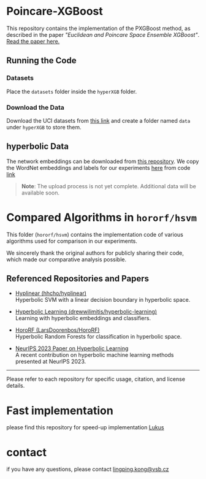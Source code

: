 # Poincare-XGBoost

This repository contains the implementation of the PXGBoost method, as described in the paper *"Euclidean and Poincare Space Ensemble XGBoost"*.
[Read the paper here.](https://www.sciencedirect.com/science/article/pii/S1566253524005244?dgcid=coauthor)

## Running the Code

### Datasets
Place the `datasets` folder inside the `hyperXGB` folder.

### Download the Data
Download the UCI datasets from [this link](https://github.com/lingping-fuzzy/UCI-data-correct-split) and create a folder named `data` under `hyperXGB` to store them.

## hyperbolic Data

The network embeddings can be downloaded from [this repository](https://github.com/hhcho/hyplinear). We copy the WordNet embeddings and labels for our experiments [here](https://drive.google.com/drive/folders/14Mmp_jGmLu5jkKpvv_vIR7K-e0Pdl8BV?usp=sharing) from code [link](https://github.com/LarsDoorenbos/HoroRF/tree/main)

> **Note**: The upload process is not yet complete. Additional data will be available soon.

# Compared Algorithms in `hororf/hsvm`

This folder (`hororf/hsvm`) contains the implementation code of various algorithms used for comparison in our experiments.

We sincerely thank the original authors for publicly sharing their code, which made our comparative analysis possible.

## Referenced Repositories and Papers

- [Hyplinear (hhcho/hyplinear)](https://github.com/hhcho/hyplinear)  
  Hyperbolic SVM with a linear decision boundary in hyperbolic space.

- [Hyperbolic Learning (drewwilimitis/hyperbolic-learning)](https://github.com/drewwilimitis/hyperbolic-learning)  
  Learning with hyperbolic embeddings and classifiers.

- [HoroRF (LarsDoorenbos/HoroRF)](https://github.com/LarsDoorenbos/HoroRF/tree/main)  
  Hyperbolic Random Forests for classification in hyperbolic space.

- [NeurIPS 2023 Paper on Hyperbolic Learning](https://proceedings.neurips.cc/paper_files/paper/2023/hash/24cb8b08f3cb2f59671e33faac4790e6-Abstract-Conference.html)  
  A recent contribution on hyperbolic machine learning methods presented at NeurIPS 2023.

---

Please refer to each repository for specific usage, citation, and license details.

# Fast implementation

please find this repository for speed-up implementation [Lukus](https://github.com/lowoncuties/HyperbolicML)


# contact
if you have any questions, please contact
lingping.kong@vsb.cz
